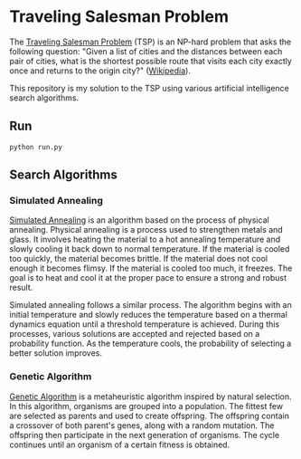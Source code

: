 # Traveling Salesman Problem

The [Traveling Salesman Problem](https://en.wikipedia.org/wiki/Travelling_salesman_problem) (TSP) is an NP-hard problem that asks the following question: "Given a list of cities and the distances between each pair of cities, what is the shortest possible route that visits each city exactly once and returns to the origin city?" ([Wikipedia](https://en.wikipedia.org/wiki/Travelling_salesman_problem)).


This repository is my solution to the TSP using various artificial intelligence search algorithms.


## Run
```
python run.py
```


## Search Algorithms

### Simulated Annealing

[Simulated Annealing](https://en.wikipedia.org/wiki/Simulated_annealing) is an algorithm based on the process of physical annealing. Physical annealing is a process used to strengthen metals and glass. It involves heating the material to a hot annealing temperature and slowly cooling it back down to normal temperature. If the material is cooled too quickly, the material becomes brittle. If the material does not cool enough it becomes flimsy. If the material is cooled too much, it freezes. The goal is to heat and cool it at the proper pace to ensure a strong and robust result.


Simulated annealing follows a similar process. The algorithm begins with an initial temperature and slowly reduces the temperature based on a thermal dynamics equation until a threshold temperature is achieved. During this processes, various solutions are accepted and rejected based on a probability function. As the temperature cools, the probability of selecting a better solution improves.


### Genetic Algorithm
[Genetic Algorithm](https://en.wikipedia.org/wiki/Genetic_algorithm) is a metaheuristic algorithm inspired by natural selection. In this algorithm, organisms are grouped into a population. The fittest few are selected as parents and used to create offspring. The offspring contain a crossover of both parent's genes, along with a random mutation. The offspring then participate in the next generation of organisms. The cycle continues until an organism of a certain fitness is obtained.
